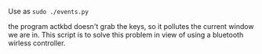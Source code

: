 Use as `sudo ./events.py`

the program actkbd doesn't grab the keys, so it pollutes the current window we are in. This script is to solve this problem in view of using a bluetooth wirless controller.
